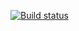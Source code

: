 [![Build status](https://ci.appveyor.com/api/projects/status/6b2qiq635sf877je/branch/main?svg=true)](https://ci.appveyor.com/project/iNextgenx/at-hw2/branch/main)